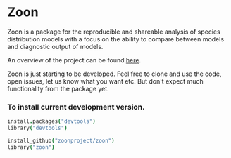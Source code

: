 # Zoon

Zoon is a package for the reproducible and shareable analysis of species distribution models with a focus on the ability to compare between models and diagnostic output of models.


An overview of the project can be found [here](http://www.2020science.net/research/species-distribution-modelling).


Zoon is just starting to be developed. Feel free to clone and use the code, open issues, let us know what you want etc. But don't expect much functionality from the package yet.



### To install current development version.

```coffee
install.packages("devtools")
library("devtools")

install_github("zoonproject/zoon")
library("zoon")
```




